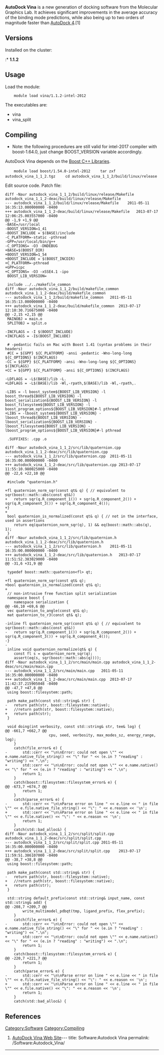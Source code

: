 **AutoDock Vina** is a new generation of docking software from the
Molecular Graphics Lab. It achieves significant improvements in the
average accuracy of the binding mode predictions, while also being up to
two orders of magnitude faster than [AutoDock
4](Software:Autodock "wikilink").\[1\]

## Versions

Installed on the cluster:

:\* **1.1.2**

## Usage

Load the module:

`    module load vina/1.1.2-intel-2012`

The executables are:

  - vina
  - vina_split

## Compiling

  - Note: the following procedures are still valid for intel-2017
    compiler with boost-1.64.0, just change BOOST_VERSION variable
    accordingly.

AutoDock Vina depends on the [Boost C++
Libraries](Software:Boost "wikilink").

`    module load boost/1.54.0-intel-2012`
`    tar zxf autodock_vina_1_1_2.tgz`
`    cd autodock_vina_1_1_2/build/linux/release`
`    `

Edit source code. Patch
    file:

    diff -Naur autodock_vina_1_1_2/build/linux/release/Makefile autodock_vina_1_1_2-deac/build/linux/release/Makefile
    --- autodock_vina_1_1_2/build/linux/release/Makefile    2011-05-11 16:35:13.000000000 -0400
    +++ autodock_vina_1_1_2-deac/build/linux/release/Makefile   2013-07-17 12:06:25.003557000 -0400
    @@ -1,9 +1,9 @@
    -BASE=/usr/local
    -BOOST_VERSION=1_41
    -BOOST_INCLUDE = $(BASE)/include
    -C_PLATFORM=-static -pthread
    -GPP=/usr/local/bin/g++
    -C_OPTIONS= -O3 -DNDEBUG
    +BASE=$(BOOST_DIR)
    +BOOST_VERSION=1_54
    +BOOST_INCLUDE = $(BOOST_INCDIR)
    +C_PLATFORM=-pthread
    +GPP=icpc
    +C_OPTIONS= -O3 -xSSE4.1 -ipo
     BOOST_LIB_VERSION=

     include ../../makefile_common
    diff -Naur autodock_vina_1_1_2/build/makefile_common autodock_vina_1_1_2-deac/build/makefile_common
    --- autodock_vina_1_1_2/build/makefile_common   2011-05-11 16:35:13.000000000 -0400
    +++ autodock_vina_1_1_2-deac/build/makefile_common  2013-07-17 12:10:30.716675000 -0400
    @@ -2,15 +2,15 @@
     MAINOBJ = main.o
     SPLITOBJ = split.o

    -INCFLAGS = -I $(BOOST_INCLUDE)
    +INCFLAGS = -I$(BOOST_INCLUDE)

     # -pedantic fails on Mac with Boost 1.41 (syntax problems in their headers)
     #CC = ${GPP} ${C_PLATFORM} -ansi -pedantic -Wno-long-long ${C_OPTIONS} $(INCFLAGS)
    -CC = ${GPP} ${C_PLATFORM} -ansi -Wno-long-long ${C_OPTIONS} $(INCFLAGS)
    +CC = ${GPP} ${C_PLATFORM} -ansi ${C_OPTIONS} $(INCFLAGS)

    -LDFLAGS = -L$(BASE)/lib -L.
    +LDFLAGS = -L$(BASE)/lib -Wl,-rpath,$(BASE)/lib -Wl,-rpath,.

    -LIBS = -l boost_system${BOOST_LIB_VERSION} -l boost_thread${BOOST_LIB_VERSION} -l boost_serialization${BOOST_LIB_VERSION} -l boost_filesystem${BOOST_LIB_VERSION} -l boost_program_options${BOOST_LIB_VERSION}#-l pthread
    +LIBS = -lboost_system${BOOST_LIB_VERSION} -lboost_thread${BOOST_LIB_VERSION} -lboost_serialization${BOOST_LIB_VERSION} -lboost_filesystem${BOOST_LIB_VERSION} -lboost_program_options${BOOST_LIB_VERSION}#-l pthread

     .SUFFIXES: .cpp .o

    diff -Naur autodock_vina_1_1_2/src/lib/quaternion.cpp autodock_vina_1_1_2-deac/src/lib/quaternion.cpp
    --- autodock_vina_1_1_2/src/lib/quaternion.cpp  2011-05-11 16:35:00.000000000 -0400
    +++ autodock_vina_1_1_2-deac/src/lib/quaternion.cpp 2013-07-17 11:55:10.980025000 -0400
    @@ -22,6 +22,10 @@

     #include "quaternion.h"

    +fl quaternion_norm_sqr(const qt& q) { // equivalent to sqr(boost::math::abs(const qt&))
    +   return sqr(q.R_component_1()) + sqr(q.R_component_2()) + sqr(q.R_component_3()) + sqr(q.R_component_4());
    +}
    +
     bool quaternion_is_normalized(const qt& q) { // not in the interface, used in assertions
        return eq(quaternion_norm_sqr(q), 1) && eq(boost::math::abs(q), 1);
     }
    diff -Naur autodock_vina_1_1_2/src/lib/quaternion.h autodock_vina_1_1_2-deac/src/lib/quaternion.h
    --- autodock_vina_1_1_2/src/lib/quaternion.h    2011-05-11 16:35:00.000000000 -0400
    +++ autodock_vina_1_1_2-deac/src/lib/quaternion.h   2013-07-17 11:51:52.383029000 -0400
    @@ -31,6 +31,9 @@

     typedef boost::math::quaternion<fl> qt;

    +fl quaternion_norm_sqr(const qt& q);
    +bool quaternion_is_normalized(const qt& q);
    +
     // non-intrusive free function split serialization
     namespace boost {
        namespace serialization {
    @@ -66,10 +69,6 @@
     vec quaternion_to_angle(const qt& q);
     mat quaternion_to_r3(const qt& q);

    -inline fl quaternion_norm_sqr(const qt& q) { // equivalent to sqr(boost::math::abs(const qt&))
    -   return sqr(q.R_component_1()) + sqr(q.R_component_2()) + sqr(q.R_component_3()) + sqr(q.R_component_4());
    -}
    -
     inline void quaternion_normalize(qt& q) {
        const fl s = quaternion_norm_sqr(q);
        assert(eq(s, sqr(boost::math::abs(q))));
    diff -Naur autodock_vina_1_1_2/src/main/main.cpp autodock_vina_1_1_2-deac/src/main/main.cpp
    --- autodock_vina_1_1_2/src/main/main.cpp   2011-05-11 16:35:00.000000000 -0400
    +++ autodock_vina_1_1_2-deac/src/main/main.cpp  2013-07-17 11:42:37.215905048 -0400
    @@ -47,7 +47,8 @@
     using boost::filesystem::path;

     path make_path(const std::string& str) {
    -   return path(str, boost::filesystem::native);
    +   //return path(str, boost::filesystem::native);
    +   return path(str);
     }

     void doing(int verbosity, const std::string& str, tee& log) {
    @@ -661,7 +662,7 @@
                        cpu, seed, verbosity, max_modes_sz, energy_range, log);
        }
        catch(file_error& e) {
    -       std::cerr << "\n\nError: could not open \"" << e.name.native_file_string() << "\" for " << (e.in ? "reading" : "writing") << ".\n";
    +       std::cerr << "\n\nError: could not open \"" << e.name.native() << "\" for " << (e.in ? "reading" : "writing") << ".\n";
            return 1;
        }
        catch(boost::filesystem::filesystem_error& e) {
    @@ -673,7 +674,7 @@
            return 1;
        }
        catch(parse_error& e) {
    -       std::cerr << "\n\nParse error on line " << e.line << " in file \"" << e.file.native_file_string() << "\": " << e.reason << '\n';
    +       std::cerr << "\n\nParse error on line " << e.line << " in file \"" << e.file.native() << "\": " << e.reason << '\n';
            return 1;
        }
        catch(std::bad_alloc&) {
    diff -Naur autodock_vina_1_1_2/src/split/split.cpp autodock_vina_1_1_2-deac/src/split/split.cpp
    --- autodock_vina_1_1_2/src/split/split.cpp 2011-05-11 16:35:00.000000000 -0400
    +++ autodock_vina_1_1_2-deac/src/split/split.cpp    2013-07-17 11:59:51.386107000 -0400
    @@ -38,7 +38,8 @@
     using boost::filesystem::path;

     path make_path(const std::string& str) {
    -   return path(str, boost::filesystem::native);
    +   //return path(str, boost::filesystem::native);
    +   return path(str);
     }

     std::string default_prefix(const std::string& input_name, const std::string& add) {
    @@ -208,7 +209,7 @@
            write_multimodel_pdbqt(tmp, ligand_prefix, flex_prefix);
        }
        catch(file_error& e) {
    -       std::cerr << "\n\nError: could not open \"" << e.name.native_file_string() << "\" for " << (e.in ? "reading" : "writing") << ".\n";
    +       std::cerr << "\n\nError: could not open \"" << e.name.native() << "\" for " << (e.in ? "reading" : "writing") << ".\n";
            return 1;
        }
        catch(boost::filesystem::filesystem_error& e) {
    @@ -220,7 +221,7 @@
            return 1;
        }
        catch(parse_error& e) {
    -       std::cerr << "\n\nParse error on line " << e.line << " in file \"" << e.file.native_file_string() << "\": " << e.reason << '\n';
    +       std::cerr << "\n\nParse error on line " << e.line << " in file \"" << e.file.native() << "\": " << e.reason << '\n';
            return 1;
        }
        catch(std::bad_alloc&) {

## References

<references/>

[Category:Software](Category:Software "wikilink")
[Category:Compiling](Category:Compiling "wikilink")

1.  [AutoDock Vina Web Site](http://vina.scripps.edu/)---
title: Software:Autodock Vina
permalink: /Software:Autodock_Vina/
---

